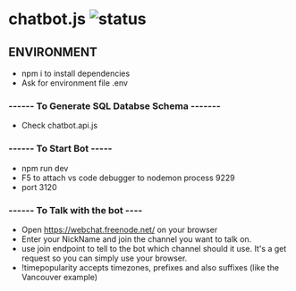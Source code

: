 # chatbot.js ![status](https://github.com/leandro-hl/chatbot.js/actions/workflows/node.js.yml/badge.svg)

## ENVIRONMENT
* npm i to install dependencies
* Ask for environment file .env

### ------ To Generate SQL Databse Schema -------
* Check chatbot.api.js

### ------ To Start Bot -----
* npm run dev
* F5 to attach vs code debugger to nodemon process 9229
* port 3120

### ------ To Talk with the bot ----
* Open https://webchat.freenode.net/ on your browser
* Enter your NickName and join the channel you want to talk on.
* use join endpoint to tell to the bot which channel should it use. It's a get request so you can simply use your browser.
* !timepopularity accepts timezones, prefixes and also suffixes (like the Vancouver example)
